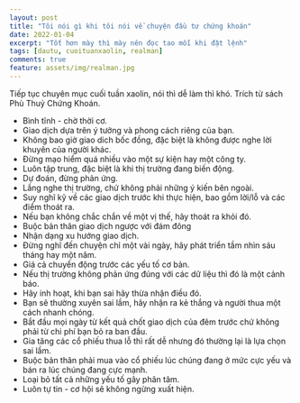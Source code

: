 ```yaml
---
layout: post
title: "Tôi nói gì khi tôi nói về chuyện đầu tư chứng khoán"
date: 2022-01-04
excerpt: "Tốt hơn mày thì mày nên đọc tao mỗi khi đặt lệnh"
tags: [dautu, cuoituanxaolin, realman]
comments: true
feature: assets/img/realman.jpg
---
```


Tiếp tục chuyên mục cuối tuần xaolin, nói thì dễ làm thì khó. Trích từ sách Phù Thuỷ Chứng Khoán.

- Bình tĩnh - chờ thời cơ.
- Giao dịch dựa trên ý tưởng và phong cách riêng của bạn.
- Không bao giờ giao dich bốc đồng, đặc biệt là không được nghe lời khuyên của người khác.
- Đừng mạo hiểm quá nhiều vào một sự kiện hay một công ty.
- Luôn tập trung, đặc biệt là khi thị trường đang biến động.
- Dự đoán, đừng phản ứng.
- Lắng nghe thị trường, chứ không phải những ý kiến bên ngoài.
- Suy nghĩ kỹ về các giao dịch trước khi thực hiện, bao gồm lời/lỗ và các điểm thoát ra.
- Nếu bạn không chắc chắn về một vị thế, hãy thoát ra khỏi đó.
- Buộc bản thân giao dịch ngược với đám đông
- Nhận dạng xu hướng giao dịch.
- Đừng nghĩ đến chuyện chỉ một vài ngày, hãy phát triển tầm nhìn sáu tháng hay một năm.
- Giá cả chuyển động trước các yếu tố cơ bản.
- Nếu thị trường không phản ứng đúng với các dữ liệu thì đó là một cảnh báo.
- Hãy inh hoạt, khi bạn sai hãy thừa nhận điều đó.
- Bạn sẽ thường xuyên sai lầm, hãy nhận ra kẻ thắng và người thua một cách nhanh chóng.
- Bắt đầu mọi ngày từ kết quả chốt giao dịch của đêm trước chứ không phải từ chi phí bạn bỏ ra ban đầu.
- Gia tăng các cổ phiếu thua lỗ thì rất dễ nhưng đó thường lại là lựa chọn sai lầm.
- Buộc bản thân phải mua vào cổ phiếu lúc chúng đang ở mức cực yếu và bán ra lúc chúng đang cực mạnh.
- Loại bỏ tất cả những yếu tố gây phân tâm.
- Luôn tự tin - cơ hội sẽ không ngừng xuất hiện.
